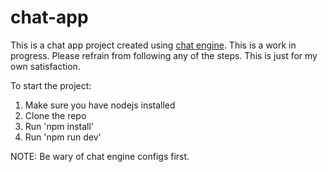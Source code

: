 # chat-app

This is a chat app project created using [chat engine](https://chatengine.io/).
This is a work in progress. Please refrain from following any of the steps. This is just for my own satisfaction.

To start the project:
1. Make sure you have nodejs installed
2. Clone the repo
3. Run 'npm install'
4. Run 'npm run dev'

NOTE: Be wary of chat engine configs first.
